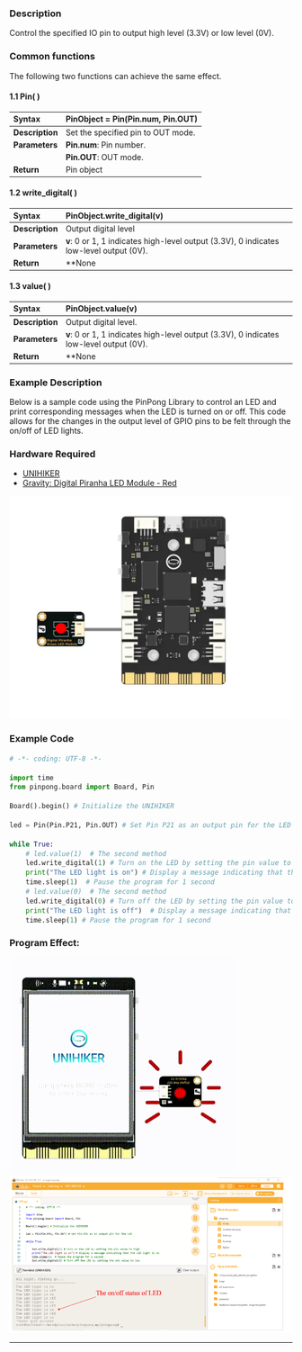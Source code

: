### **Description**
Control the specified IO pin to output high level (3.3V) or low level (0V).

### **Common functions**

The following two functions can achieve the same effect.


#### 1.1 Pin( )
| **Syntax**          | **PinObject = Pin(Pin.num, Pin.OUT)**         |  
| :--------------     | :--------------------      |
| **Description**     | Set the specified pin to OUT mode.       |  
| **Parameters**      | **Pin.num**: Pin number.                        |
|                                   |  **Pin.OUT**: OUT mode. |
| **Return**          | Pin object    |  



#### 1.2 write_digital( )
| **Syntax**          | **PinObject.write_digital(v)**   |  
| :--------------     | :--------------------      |
| **Description**     | Output digital level       |  
| **Parameters**      | **v**: 0 or 1, 1 indicates high-level output (3.3V), 0 indicates low-level output (0V).  |  
| **Return**          | **None   |  


#### 1.3 value( )
| **Syntax**          | **PinObject.value(v)**        |  
| :--------------     | :--------------------      |
| **Description**     | Output digital level.      |  
| **Parameters**      | **v**: 0 or 1, 1 indicates high-level output (3.3V), 0 indicates low-level output (0V).  |  
| **Return**          | **None    |  



### **Example Description**
Below is a sample code using the PinPong Library to control an LED and print corresponding messages when the LED is turned on or off. This code allows for the changes in the output level of GPIO pins to be felt through the on/off of LED lights.
### **Hardware Required**

- [UNIHIKER](https://www.dfrobot.com/product-2691.html)
- [Gravity: Digital Piranha LED Module - Red](https://www.dfrobot.com/product-471.html)

![image.png](img/1_Digital_Output_GPIO_/1723018223112-121c4963-d384-4146-b17d-2687f7f23e60.png)
### **Example Code**
```python
# -*- coding: UTF-8 -*-

import time
from pinpong.board import Board, Pin

Board().begin() # Initialize the UNIHIKER

led = Pin(Pin.P21, Pin.OUT) # Set Pin P21 as an output pin for the LED

while True:
    # led.value(1)  # The second method
    led.write_digital(1) # Turn on the LED by setting the pin value to high
    print("The LED light is on") # Display a message indicating that the LED light is on 
    time.sleep(1)  # Pause the program for 1 second
    # led.value(0)  # The second method
    led.write_digital(0) # Turn off the LED by setting the pin value to low
    print("The LED light is off")  # Display a message indicating that the LED light is off
    time.sleep(1) # Pause the program for 1 second
```

### **Program Effect:**

![20240805_154353[00h00m00s-00h00m05s].gif](img/1_Digital_Output_GPIO_/1722843885000-ab87e462-fbf8-41c3-ad2d-afeee0e974a2.gif)
![image.png](img/1_Digital_Output_GPIO_/1722825395989-dcda8b3a-c08b-4eee-ab6f-1a971144b844.png)


---
